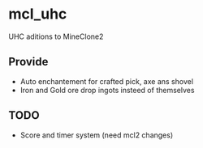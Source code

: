 # mcl_uhc
UHC aditions to MineClone2

## Provide

* Auto enchantement for crafted pick, axe ans shovel
* Iron and Gold ore drop ingots insteed of themselves

## TODO

* Score and timer system (need mcl2 changes)


